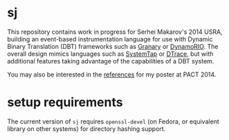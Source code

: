 sj
==

This repository contains work in progress for Serhei Makarov's 2014 USRA, building an event-based instrumentation language for use with Dynamic Binary Translation (DBT) frameworks such as [Granary](https://github.com/Granary/granary) or [DynamoRIO](http://www.dynamorio.org/). The overall design mimics languages such as [SystemTap](https://sourceware.org/systemtap/) or [DTrace](http://dtrace.org/blogs/), but with additional features taking advantage of the capabilities of a DBT system.

You may also be interested in the [references](doc/refs.md) for my poster at PACT 2014.

setup requirements
==================

The current version of `sj` requires `openssl-devel` (on Fedora, or equivalent library on other systems) for directory hashing support. <!-- TODOXXX we might want to use something else -->
